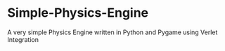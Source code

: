 # Simple-Physics-Engine
A very simple Physics Engine written in Python and Pygame using Verlet Integration
